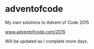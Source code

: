 # adventofcode
My own solutions to Advent of Code 2015

www.adventofcode.com/2015

Will be updated as I complete more days.
